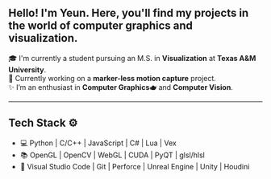 
## Hello! I'm Yeun. Here, you'll find my projects in the world of computer graphics and visualization.

🎓 I'm currently a student pursuing an M.S. in **Visualization** at **Texas A&M University**.  
🏃 Currently working on a **marker-less motion capture** project.  
✨ I’m an enthusiast in **Computer Graphics🫖** and **Computer Vision**.

---

## Tech Stack ⚙️
- 💻 Python | C/C++ | JavaScript | C# | Lua | Vex
- 📚 OpenGL | OpenCV | WebGL | CUDA | PyQT | glsl/hlsl  
- 🔧 Visual Studio Code | Git | Perforce | Unreal Engine | Unity | Houdini
